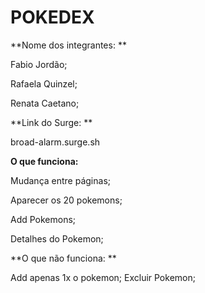 # POKEDEX

**Nome dos integrantes: **

Fabio Jordão;

Rafaela Quinzel;

Renata Caetano;

**Link do Surge: **

broad-alarm.surge.sh

**O que funciona:**

Mudança entre páginas;

Aparecer os 20 pokemons;

Add Pokemons;

Detalhes do Pokemon;

**O que não funciona: **

Add apenas 1x o pokemon;
Excluir Pokemon;


